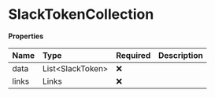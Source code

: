 # SlackTokenCollection

**Properties**

| Name  | Type               | Required | Description |
| :---- | :----------------- | :------- | :---------- |
| data  | List\<SlackToken\> | ❌       |             |
| links | Links              | ❌       |             |
